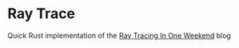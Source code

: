 # Ray Trace
Quick Rust implementation of the [Ray Tracing In One Weekend](https://raytracing.github.io/books/RayTracingInOneWeekend.html) blog
